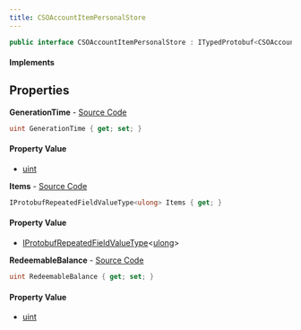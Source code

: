 ```yaml
---
title: CSOAccountItemPersonalStore
---
```


```csharp
public interface CSOAccountItemPersonalStore : ITypedProtobuf<CSOAccountItemPersonalStore>, INativeHandle
```

#### Implements

## Properties

**GenerationTime** - [Source Code](https://github.com/swiftly-solution/swiftlys2/blob/main/managed/src/SwiftlyS2.Generated/Protobufs/Interfaces/CSOAccountItemPersonalStore.cs#L13)

```csharp
uint GenerationTime { get; set; }
```

#### Property Value

- [uint](https://learn.microsoft.com/dotnet/api/system.uint32)

**Items** - [Source Code](https://github.com/swiftly-solution/swiftlys2/blob/main/managed/src/SwiftlyS2.Generated/Protobufs/Interfaces/CSOAccountItemPersonalStore.cs#L19)

```csharp
IProtobufRepeatedFieldValueType<ulong> Items { get; }
```

#### Property Value

- [IProtobufRepeatedFieldValueType](/docs/api/shared/netmessages/iprotobufrepeatedfieldvaluetype-1)<[ulong](https://learn.microsoft.com/dotnet/api/system.uint64)>

**RedeemableBalance** - [Source Code](https://github.com/swiftly-solution/swiftlys2/blob/main/managed/src/SwiftlyS2.Generated/Protobufs/Interfaces/CSOAccountItemPersonalStore.cs#L16)

```csharp
uint RedeemableBalance { get; set; }
```

#### Property Value

- [uint](https://learn.microsoft.com/dotnet/api/system.uint32)

